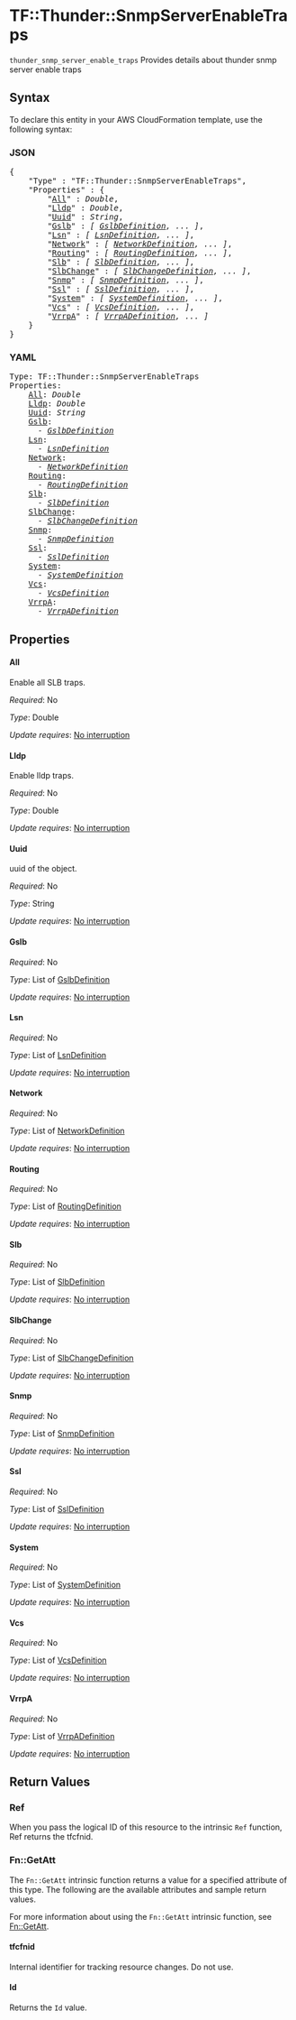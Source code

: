 # TF::Thunder::SnmpServerEnableTraps

`thunder_snmp_server_enable_traps` Provides details about thunder snmp server enable traps

## Syntax

To declare this entity in your AWS CloudFormation template, use the following syntax:

### JSON

<pre>
{
    "Type" : "TF::Thunder::SnmpServerEnableTraps",
    "Properties" : {
        "<a href="#all" title="All">All</a>" : <i>Double</i>,
        "<a href="#lldp" title="Lldp">Lldp</a>" : <i>Double</i>,
        "<a href="#uuid" title="Uuid">Uuid</a>" : <i>String</i>,
        "<a href="#gslb" title="Gslb">Gslb</a>" : <i>[ <a href="gslbdefinition.md">GslbDefinition</a>, ... ]</i>,
        "<a href="#lsn" title="Lsn">Lsn</a>" : <i>[ <a href="lsndefinition.md">LsnDefinition</a>, ... ]</i>,
        "<a href="#network" title="Network">Network</a>" : <i>[ <a href="networkdefinition.md">NetworkDefinition</a>, ... ]</i>,
        "<a href="#routing" title="Routing">Routing</a>" : <i>[ <a href="routingdefinition.md">RoutingDefinition</a>, ... ]</i>,
        "<a href="#slb" title="Slb">Slb</a>" : <i>[ <a href="slbdefinition.md">SlbDefinition</a>, ... ]</i>,
        "<a href="#slbchange" title="SlbChange">SlbChange</a>" : <i>[ <a href="slbchangedefinition.md">SlbChangeDefinition</a>, ... ]</i>,
        "<a href="#snmp" title="Snmp">Snmp</a>" : <i>[ <a href="snmpdefinition.md">SnmpDefinition</a>, ... ]</i>,
        "<a href="#ssl" title="Ssl">Ssl</a>" : <i>[ <a href="ssldefinition.md">SslDefinition</a>, ... ]</i>,
        "<a href="#system" title="System">System</a>" : <i>[ <a href="systemdefinition.md">SystemDefinition</a>, ... ]</i>,
        "<a href="#vcs" title="Vcs">Vcs</a>" : <i>[ <a href="vcsdefinition.md">VcsDefinition</a>, ... ]</i>,
        "<a href="#vrrpa" title="VrrpA">VrrpA</a>" : <i>[ <a href="vrrpadefinition.md">VrrpADefinition</a>, ... ]</i>
    }
}
</pre>

### YAML

<pre>
Type: TF::Thunder::SnmpServerEnableTraps
Properties:
    <a href="#all" title="All">All</a>: <i>Double</i>
    <a href="#lldp" title="Lldp">Lldp</a>: <i>Double</i>
    <a href="#uuid" title="Uuid">Uuid</a>: <i>String</i>
    <a href="#gslb" title="Gslb">Gslb</a>: <i>
      - <a href="gslbdefinition.md">GslbDefinition</a></i>
    <a href="#lsn" title="Lsn">Lsn</a>: <i>
      - <a href="lsndefinition.md">LsnDefinition</a></i>
    <a href="#network" title="Network">Network</a>: <i>
      - <a href="networkdefinition.md">NetworkDefinition</a></i>
    <a href="#routing" title="Routing">Routing</a>: <i>
      - <a href="routingdefinition.md">RoutingDefinition</a></i>
    <a href="#slb" title="Slb">Slb</a>: <i>
      - <a href="slbdefinition.md">SlbDefinition</a></i>
    <a href="#slbchange" title="SlbChange">SlbChange</a>: <i>
      - <a href="slbchangedefinition.md">SlbChangeDefinition</a></i>
    <a href="#snmp" title="Snmp">Snmp</a>: <i>
      - <a href="snmpdefinition.md">SnmpDefinition</a></i>
    <a href="#ssl" title="Ssl">Ssl</a>: <i>
      - <a href="ssldefinition.md">SslDefinition</a></i>
    <a href="#system" title="System">System</a>: <i>
      - <a href="systemdefinition.md">SystemDefinition</a></i>
    <a href="#vcs" title="Vcs">Vcs</a>: <i>
      - <a href="vcsdefinition.md">VcsDefinition</a></i>
    <a href="#vrrpa" title="VrrpA">VrrpA</a>: <i>
      - <a href="vrrpadefinition.md">VrrpADefinition</a></i>
</pre>

## Properties

#### All

Enable all SLB traps.

_Required_: No

_Type_: Double

_Update requires_: [No interruption](https://docs.aws.amazon.com/AWSCloudFormation/latest/UserGuide/using-cfn-updating-stacks-update-behaviors.html#update-no-interrupt)

#### Lldp

Enable lldp traps.

_Required_: No

_Type_: Double

_Update requires_: [No interruption](https://docs.aws.amazon.com/AWSCloudFormation/latest/UserGuide/using-cfn-updating-stacks-update-behaviors.html#update-no-interrupt)

#### Uuid

uuid of the object.

_Required_: No

_Type_: String

_Update requires_: [No interruption](https://docs.aws.amazon.com/AWSCloudFormation/latest/UserGuide/using-cfn-updating-stacks-update-behaviors.html#update-no-interrupt)

#### Gslb

_Required_: No

_Type_: List of <a href="gslbdefinition.md">GslbDefinition</a>

_Update requires_: [No interruption](https://docs.aws.amazon.com/AWSCloudFormation/latest/UserGuide/using-cfn-updating-stacks-update-behaviors.html#update-no-interrupt)

#### Lsn

_Required_: No

_Type_: List of <a href="lsndefinition.md">LsnDefinition</a>

_Update requires_: [No interruption](https://docs.aws.amazon.com/AWSCloudFormation/latest/UserGuide/using-cfn-updating-stacks-update-behaviors.html#update-no-interrupt)

#### Network

_Required_: No

_Type_: List of <a href="networkdefinition.md">NetworkDefinition</a>

_Update requires_: [No interruption](https://docs.aws.amazon.com/AWSCloudFormation/latest/UserGuide/using-cfn-updating-stacks-update-behaviors.html#update-no-interrupt)

#### Routing

_Required_: No

_Type_: List of <a href="routingdefinition.md">RoutingDefinition</a>

_Update requires_: [No interruption](https://docs.aws.amazon.com/AWSCloudFormation/latest/UserGuide/using-cfn-updating-stacks-update-behaviors.html#update-no-interrupt)

#### Slb

_Required_: No

_Type_: List of <a href="slbdefinition.md">SlbDefinition</a>

_Update requires_: [No interruption](https://docs.aws.amazon.com/AWSCloudFormation/latest/UserGuide/using-cfn-updating-stacks-update-behaviors.html#update-no-interrupt)

#### SlbChange

_Required_: No

_Type_: List of <a href="slbchangedefinition.md">SlbChangeDefinition</a>

_Update requires_: [No interruption](https://docs.aws.amazon.com/AWSCloudFormation/latest/UserGuide/using-cfn-updating-stacks-update-behaviors.html#update-no-interrupt)

#### Snmp

_Required_: No

_Type_: List of <a href="snmpdefinition.md">SnmpDefinition</a>

_Update requires_: [No interruption](https://docs.aws.amazon.com/AWSCloudFormation/latest/UserGuide/using-cfn-updating-stacks-update-behaviors.html#update-no-interrupt)

#### Ssl

_Required_: No

_Type_: List of <a href="ssldefinition.md">SslDefinition</a>

_Update requires_: [No interruption](https://docs.aws.amazon.com/AWSCloudFormation/latest/UserGuide/using-cfn-updating-stacks-update-behaviors.html#update-no-interrupt)

#### System

_Required_: No

_Type_: List of <a href="systemdefinition.md">SystemDefinition</a>

_Update requires_: [No interruption](https://docs.aws.amazon.com/AWSCloudFormation/latest/UserGuide/using-cfn-updating-stacks-update-behaviors.html#update-no-interrupt)

#### Vcs

_Required_: No

_Type_: List of <a href="vcsdefinition.md">VcsDefinition</a>

_Update requires_: [No interruption](https://docs.aws.amazon.com/AWSCloudFormation/latest/UserGuide/using-cfn-updating-stacks-update-behaviors.html#update-no-interrupt)

#### VrrpA

_Required_: No

_Type_: List of <a href="vrrpadefinition.md">VrrpADefinition</a>

_Update requires_: [No interruption](https://docs.aws.amazon.com/AWSCloudFormation/latest/UserGuide/using-cfn-updating-stacks-update-behaviors.html#update-no-interrupt)

## Return Values

### Ref

When you pass the logical ID of this resource to the intrinsic `Ref` function, Ref returns the tfcfnid.

### Fn::GetAtt

The `Fn::GetAtt` intrinsic function returns a value for a specified attribute of this type. The following are the available attributes and sample return values.

For more information about using the `Fn::GetAtt` intrinsic function, see [Fn::GetAtt](https://docs.aws.amazon.com/AWSCloudFormation/latest/UserGuide/intrinsic-function-reference-getatt.html).

#### tfcfnid

Internal identifier for tracking resource changes. Do not use.

#### Id

Returns the <code>Id</code> value.

